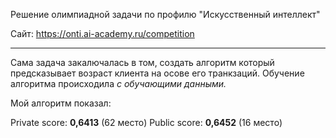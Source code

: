 Решение олимпиадной задачи по профилю "Искусственный интеллект"

Сайт: https://onti.ai-academy.ru/competition

********************************************************************************

Сама задача закалючалась в том, создать алгоритм который предсказывает возраст клиента на осове его транкзаций.
Обучение алгоритма происходила _с обучающими данными._

Мой алгоритм показал:

Private score: **0,6413** (62 место)
Public score: **0,6452** (16 место)
